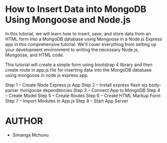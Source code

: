 # How to Insert Data into MongoDB Using Mongoose and Node.js

In this tutorial, we will learn how to insert, save, and store data from an HTML form into a MongoDB database using Mongoose in a Node.js Express app in this comprehensive tutorial. We'll cover everything from setting up your development environment to writing the necessary Node.js, Mongoose, and HTML code.

This tutorial will create a simple form using bootstrap 4 library and then create route in app.js file for inserting data into the MongoDB database using mongoose in node js express app.

Step 1 – Create Node Express js App
Step 2 – Install express flash ejs body-parser mongoose dependencies
Step 3 – Connect App to MongoDB
Step 4 – Create Model
Step 5 – Create Routes
Step 6 – Create HTML Markup Form
Step 7 – Import Modules in App.js
Step 8 – Start App Server

# AUTHOR
- Simanga Mchunu
